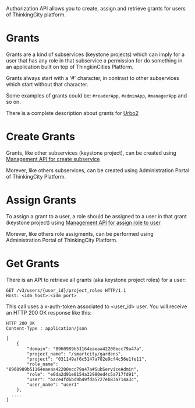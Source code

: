 Authorization API allows you to create, assign and retrieve grants for users of ThinkingCity platform.

# Grants

Grants are a kind of subservices (keystone projects) which can imply for a user that has any role in that subservice a permission for do something in an application built on top of ThingkinCities Platform.


Grants always start with a '#' character, in contrast to other subservices which start without that character.

Some examples of grants could be: `#readerApp`, `#adminApp`, `#managerApp` and so on.

There is a complete description about grants for [Urbo2](https://github.com/telefonicasc/urbo2/blob/master/docs/grants.md)


# Create Grants

Grants, like other subservices (keystone project), can be created using [Management API for create subservice](https://github.com/telefonicaid/thinkingcity/blob/master/docs/management_api.md#create-subservice)

Morever, like others subservices, can be created using Administration Portal of ThinkingCity Platform.


# Assign Grants

To assign a grant to a user, a role should be assigned to a user in that grant (keystone project) using [Management API for assign role to user](https://orchestrator2.docs.apiary.io/#reference/orchestrator/user-role-assigment/assign-role-to-user)

Morever, like others role assigments, can be performed using Administration Portal of ThinkingCity Platform.


# Get Grants

There is an API to retrieve all grants (aka keystone project roles) for a user:


```
GET /v3/users/{user_id}/project_roles HTTP/1.1
Host: <idm_host>:<idm_port>

```

This call uses a x-auth-token associated to <user_id> user.
You will receive an HTTP 200 OK response like this:

```
HTTP 200 OK
Content-Type : application/json

[
    {
        "domain": "8960989b51164eaeaa42200ecc79a47a",
        "project_name": "/smartcity/gardens",
        "project": "031149af6c5147a782e9cf4c56e1fe11",
        "role_name": "8960989b51164eaeaa42200ecc79a47a#SubServiceAdmin",
        "role": "e0da2d91e8154a32980ed4c5a717fd91",
        "user": "bace4fd6bd9b49fda5727eb83a714a3c",
        "user_name": "user1"
    },
  ....
]
```
